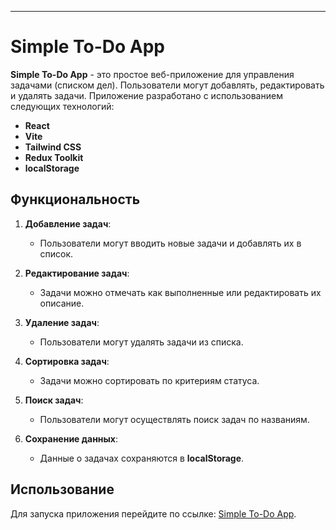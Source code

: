 ---

# Simple To-Do App

**Simple To-Do App** - это простое веб-приложение для управления задачами (списком дел). Пользователи могут добавлять, редактировать и удалять задачи. Приложение разработано с использованием следующих технологий:

- **React**
- **Vite**
- **Tailwind CSS**
- **Redux Toolkit**
- **localStorage**

## Функциональность

1. **Добавление задач**:
   - Пользователи могут вводить новые задачи и добавлять их в список.

2. **Редактирование задач**:
   - Задачи можно отмечать как выполненные или редактировать их описание.

3. **Удаление задач**:
   - Пользователи могут удалять задачи из списка.

4. **Сортировка задач**:
   - Задачи можно сортировать по критериям статуса.

5. **Поиск задач**:
   - Пользователи могут осуществлять поиск задач по названиям.

6. **Сохранение данных**:
   - Данные о задачах сохраняются в **localStorage**.

## Использование

Для запуска приложения перейдите по ссылке: [Simple To-Do App](https://abzall.github.io/Simple-To-Do-App/).

